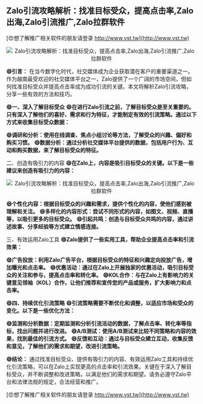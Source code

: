 ## **Zalo引流攻略解析：找准目标受众，提高点击率,Zalo出海,Zalo引流推广,Zalo拉群软件**

[😍想了解推广相关软件的朋友请登录 http://www.vst.tw](http://www.vst.tw)

 <center><img src="https://vst.tw/MP4/tuiguang/png/3.png" alt="Zalo引流攻略解析：找准目标受众，提高点击率,Zalo出海,Zalo引流推广,Zalo拉群软件"></center>

**😄引言：**
在当今数字化时代，社交媒体成为企业获取潜在客户的重要渠道之一。作为越南最受欢迎的社交媒体平台之一，Zalo提供了一个广阔的市场空间，但如何找准目标受众并提高点击率成为成功引流的关键。本文将解析Zalo引流攻略，分享一些有效的方法和技巧。

**😄一、深入了解目标受众**
**😄在进行Zalo引流之前，了解目标受众是至关重要的。只有深入了解他们的喜好、需求和行为特征，才能制定有效的引流策略。通过以下方式来收集目标受众数据：**

**😄调研和分析：使用在线调查、焦点小组讨论等方法，了解受众的兴趣、偏好和购买习惯。**
**😄数据分析：通过分析社交媒体平台提供的数据，包括用户行为、互动和购买数据，来了解目标受众的特征。**

二、创造有吸引力的内容
**😄在Zalo上，内容是吸引目标受众的关键。以下是一些建议来创造有吸引力的内容：**

 <center><img src="https://vst.tw/MP4/tuiguang/png/6.png" alt="Zalo引流攻略解析：找准目标受众，提高点击率,Zalo出海,Zalo引流推广,Zalo拉群软件"></center>

**😄个性化内容：根据目标受众的兴趣和需求，提供个性化的内容，使他们感到被理解和关注。**
**😄多样化的内容形式：尝试不同形式的内容，如图文、视频、直播等，以吸引更多的目标受众。**
**😄引起共鸣：创造与目标受众共鸣的内容，通过讲述故事、分享经验等方式建立情感连接。**

三、有效运用Zalo工具
**😄Zalo提供了一些实用工具，帮助企业提高点击率和引流效果：**

**😄广告投放：利用Zalo广告平台，根据目标受众的特征和兴趣定向投放广告，增加曝光和点击率。**
**😄优惠活动：通过在Zalo上开展独家的优惠活动，吸引目标受众的关注和参与，提高点击率和转化率。**
**😄KOL合作：与在Zalo上有影响力的关键意见领袖（KOL）合作，让他们推荐和宣传您的产品或服务，扩大影响力和点击率。**

**😄四、持续优化引流策略**
**😄引流策略需要不断优化和调整，以适应市场和受众的变化。以下是一些优化方法：**

**😄监测和分析数据：定期监测和分析引流活动的数据，了解点击率、转化率等指标，找出问题并进行改进。**
**😄A/B测试：使用A/B测试来比较不同策略和内容的效果，找到最佳的引流方式。**
**😄反馈和互动：通过与目标受众建立互动，收集反馈和意见，了解他们的需求和期望，改进引流策略。**

**😄结论：**
通过找准目标受众、提供有吸引力的内容、有效运用Zalo工具和持续优化引流策略，可以在Zalo上实现更高的点击率和引流效果。关键在于深入了解目标受众，并不断调整和改进策略，以满足他们的需求和期望。请务必遵守Zalo平台和法律法规的规定，合法经营和推广。

[😍想了解推广相关软件的朋友请登录 http://www.vst.tw](http://www.vst.tw)




